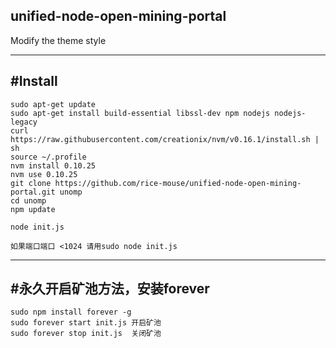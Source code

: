## unified-node-open-mining-portal
Modify the theme style

-------
## #Install
```
sudo apt-get update
sudo apt-get install build-essential libssl-dev npm nodejs nodejs-legacy
curl https://raw.githubusercontent.com/creationix/nvm/v0.16.1/install.sh | sh
source ~/.profile
nvm install 0.10.25
nvm use 0.10.25
git clone https://github.com/rice-mouse/unified-node-open-mining-portal.git unomp
cd unomp
npm update

node init.js

如果端口端口 <1024 请用sudo node init.js
```
-------

## #永久开启矿池方法，安装forever
```
sudo npm install forever -g
sudo forever start init.js 开启矿池
sudo forever stop init.js  关闭矿池
```  
